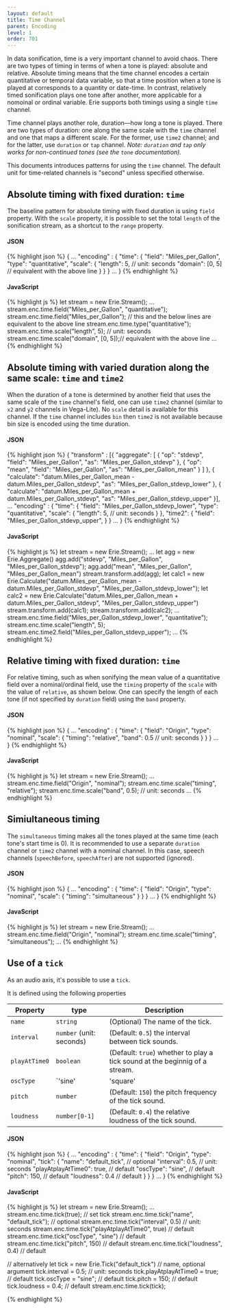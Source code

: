 ```yaml
---
layout: default
title: Time Channel
parent: Encoding
level: 1
order: 701
---
```


In data sonification, time is a very important channel to avoid chaos.
There are two types of timing in terms of when a tone is played: absolute and relative.
Absolute timing means that the time channel encodes a certain quantitative or temporal data variable,
so that a time position when a tone is played at corresponds to a quantity or date-time.
In contrast, relatively timed sonification plays one tone after another,
more applicable for a nomoinal or ordinal variable.
Erie supports both timings using a single `time` channel.

Time channel plays another role, duration—how long a tone is played.
There are two types of duration: one along the same scale with the `time` channel and one that maps a different scale.
For the former, use `time2` channel; and for the latter, use `duration` or `tap` channel.
*Note: `duration` and `tap` only works for non-continued tones (see the `tone` documentation).*

This documents introduces patterns for using the `time` channel.
The default unit for time-related channels is "second" unless specified otherwise.

## Absolute timing with fixed duration: `time`

The baseline pattern for absolute timing with fixed duration is using `field` property.
With the `scale` property, it is possible to set the total `length` of the sonification stream, as a shortcut to the `range` property.

<code-groups>
<code-group>
<h4>JSON</h4>
{% highlight json %}
{
  ...
  "encoding" : {
    "time": {
      "field": "Miles_per_Gallon",
      "type": "quantitative",
      "scale": {
        "length": 5, // unit: seconds
        "domain": [0, 5] // equivalent with the above line
      }
    }
  }
  ...
}
{% endhighlight %}
</code-group>
<code-group>
<h4>JavaScript</h4>
{% highlight js %}
let stream = new Erie.Stream();
...
stream.enc.time.field("Miles_per_Gallon", "quantitative");
stream.enc.time.field("Miles_per_Gallon"); // this and the below lines are equivalent to the above line
stream.enc.time.type("quantitative");
stream.enc.time.scale("length", 5); // unit: seconds
stream.enc.time.scale("domain", [0, 5]);// equivalent with the above line
...
{% endhighlight %}
</code-group>
</code-groups>

<!-- todo: example -->

## Absolute timing with varied duration along the same scale: `time` and `time2`

When the duration of a tone is determined by another field that uses the same scale of the `time` channel's field,
one can use `time2` channel (similar to `x2` and `y2` channels in Vega-Lite).
No `scale` detail is available for this channel.
If the `time` channel includes `bin` then `time2` is not available because bin size is encoded using the time duration.

<code-groups>
<code-group>
<h4>JSON</h4>
{% highlight json %}
{
  "transform" : [{
    "aggregate": [
      { "op": "stdevp", "field": "Miles_per_Gallon", "as": "Miles_per_Gallon_stdevp" },
      { "op": "mean", "field": "Miles_per_Gallon", "as": "Miles_per_Gallon_mean" }
    ]
  }, {
    "calculate": "datum.Miles_per_Gallon_mean - datum.Miles_per_Gallon_stdevp", "as": "Miles_per_Gallon_stdevp_lower"
  }, {
    "calculate": "datum.Miles_per_Gallon_mean + datum.Miles_per_Gallon_stdevp", "as": "Miles_per_Gallon_stdevp_upper"
  }],
  ...
  "encoding" : {
    "time": {
      "field": "Miles_per_Gallon_stdevp_lower",
      "type": "quantitative",
      "scale": {
        "length": 5, // unit: seconds
      }
    },
    "time2": {
      "field": "Miles_per_Gallon_stdevp_upper",
    }
  }
  ...
}
{% endhighlight %}
</code-group>
<code-group>
<h4>JavaScript</h4>
{% highlight js %}
let stream = new Erie.Stream();
...
let agg = new Erie.Aggregate()
agg.add("stdevp", "Miles_per_Gallon", "Miles_per_Gallon_stdevp");
agg.add("mean", "Miles_per_Gallon", "Miles_per_Gallon_mean")
stream.transform.add(agg);
let calc1 = new Erie.Calculate("datum.Miles_per_Gallon_mean - datum.Miles_per_Gallon_stdevp", "Miles_per_Gallon_stdevp_lower");
let calc2 = new Erie.Calculate("datum.Miles_per_Gallon_mean + datum.Miles_per_Gallon_stdevp", "Miles_per_Gallon_stdevp_upper")
stream.transform.add(calc1);
stream.transform.add(calc2);
...
stream.enc.time.field("Miles_per_Gallon_stdevp_lower", "quantitative");
stream.enc.time.scale("length", 5);
stream.enc.time2.field("Miles_per_Gallon_stdevp_upper");
...
{% endhighlight %}
</code-group>
</code-groups>

<!-- todo: example -->

## Relative timing with fixed duration: `time`

For relative timing, such as when sonifying the mean value of a quantitative field over a nominal/ordinal field,
use the `timing` property of the `scale` with the value of `relative`, as shown below.
One can specify the length of each tone (if not specified by `duration` field) using the `band` property.

<code-groups>
<code-group>
<h4>JSON</h4>
{% highlight json %}
{
  ...
  "encoding" : {
    "time": {
      "field": "Origin",
      "type": "nominal",
      "scale": {
        "timing": "relative",
        "band": 0.5 // unit: seconds
      }
    }
  }
  ...
}
{% endhighlight %}
</code-group>

<code-group>
<h4>JavaScript</h4>
{% highlight js %}
let stream = new Erie.Stream();
...
stream.enc.time.field("Origin", "nominal");
stream.enc.time.scale("timing", "relative");
stream.enc.time.scale("band", 0.5); // unit: seconds
...
{% endhighlight %}
</code-group>
</code-groups>

<!-- todo: example -->

## Simiultaneous timing

The `simultaneous` timing makes all the tones played at the same time (each tone's start time is 0).
It is recommended to use a separate `duration` channel or `time2` channel with a nominal channel.
In this case, speech channels (`speechBefore`, `speechAfter`) are not supported (ignored).

<code-groups>
<code-group>
<h4>JSON</h4>
{% highlight json %}
{
  ...
  "encoding" : {
    "time": {
      "field": "Origin",
      "type": "nominal",
      "scale": {
        "timing": "simultaneous"
      }
    }
  }
  ...
}
{% endhighlight %}
</code-group>

<code-group>
<h4>JavaScript</h4>
{% highlight js %}
let stream = new Erie.Stream();
...
stream.enc.time.field("Origin", "nominal");
stream.enc.time.scale("timing", "simultaneous");
...
{% endhighlight %}
</code-group>
</code-groups>

<!-- todo: example -->

## Use of a `tick`

As an audio axis, it's possible to use a `tick`.

It is defined using the following properties

| Property | type | Description |
| -------- | ---- | ----------- |
| `name` | `string` | (Optional) The name of the tick. |
| `interval` | `number` (unit: seconds) | (Default: `0.5`) the interval between tick sounds. |
| `playAtTime0` | `boolean` | (Default: `true`) whether to play a tick sound at the beginnig of a stream. |
| `oscType` | `'sine'|'square'|'sawtooth'|'triangle'` | (Default: `'sine'`) the type of an oscillator. See [here](https://developer.mozilla.org/en-US/docs/Web/API/OscillatorNode/type) for details. |
| `pitch` | `number` | (Default: `150`) the pitch frequency of the tick sound. |
| `loudness` | `number[0-1]` | (Default: `0.4`) the relative loudness of the tick sound. |

<code-groups>
<code-group>
<h4>JSON</h4>
{% highlight json %}
{
  ...
  "encoding" : {
    "time": {
      "field": "Origin",
      "type": "nominal",
      "tick": {
        "name": "default_tick", // optional
        "interval": 0.5, // unit: seconds
        "playAtplayAtTime0": true, // default
        "oscType": "sine", // default
        "pitch": 150, // default
        "loudness": 0.4 // default
      }
    }
  }
  ...
}
{% endhighlight %}
</code-group>

<code-group>
<h4>JavaScript</h4>
{% highlight js %}
let stream = new Erie.Stream();
...
stream.enc.time.tick(true); // set tick
stream.enc.time.tick("name", "default_tick"); // optional
stream.enc.time.tick("interval", 0.5) // unit: seconds
stream.enc.time.tick("playAtplayAtTime0", true) // default
stream.enc.time.tick("oscType", "sine") // default
stream.enc.time.tick("pitch", 150) // default
stream.enc.time.tick("loudness", 0.4) // default

// alternatively
let tick = new Erie.Tick("default_tick") // name, optional argument
tick.interval = 0.5; // unit: seconds
tick.playAtplayAtTime0 = true; // default
tick.oscType = "sine"; // default
tick.pitch = 150; // default
tick.loudness = 0.4; // default
stream.enc.time.tick(tick);

{% endhighlight %}
</code-group>
</code-groups>

